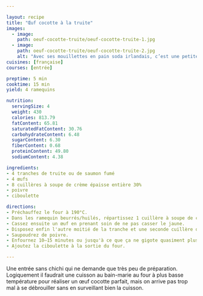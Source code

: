 ```yaml
---

layout: recipe
title: "Œuf cocotte à la truite"
images:
  - image:
    path: oeuf-cocotte-truite/oeuf-cocotte-truite-1.jpg
  - image:
    path: oeuf-cocotte-truite/oeuf-cocotte-truite-2.jpg
    alt: "Avec ses mouillettes en pain soda irlandais, c’est une petite entrée qui ouvre l’appétit."
cuisines: [française]
courses: [entrée]

preptime: 5 min
cooktime: 15 min
yield: 4 ramequins

nutrition:
  servingSize: 4
  weight: 430
  calories: 813.79
  fatContent: 65.81
  saturatedFatContent: 30.76
  carbohydrateContent: 6.48
  sugarContent: 6.30
  fiberContent: 0.68
  proteinContent: 49.80
  sodiumContent: 4.38

ingredients:
- 4 tranches de truite ou de saumon fumé
- 4 œufs
- 8 cuillères à soupe de crème épaisse entière 30%
- poivre
- ciboulette

directions:
- Préchauffez le four à 190°C.
- Dans les ramequin beurrés/huilés, répartissez 1 cuillère à soupe de crème et la moitié d'une tranche de saumon découpée en morceaux/lanières.
- Cassez ensuite un œuf en prenant soin de ne pas casser le jaune.
- Disposez enfin l'autre moitié de la tranche et une seconde cuillère de crème. 
- Saupoudrez de poivre.
- Enfournez 10–15 minutes ou jusqu'à ce que ça ne gigote quasiment plus au centre. 
- Ajoutez la ciboulette à la sortie du four.

---
```


Une entrée sans chichi qui ne demande que très peu de préparation. Logiquement il faudrait une cuisson au bain-marie au four à plus basse température pour réaliser un œuf cocotte parfait, mais on arrive pas trop mal à se débrouiller sans en surveillant bien la cuisson.